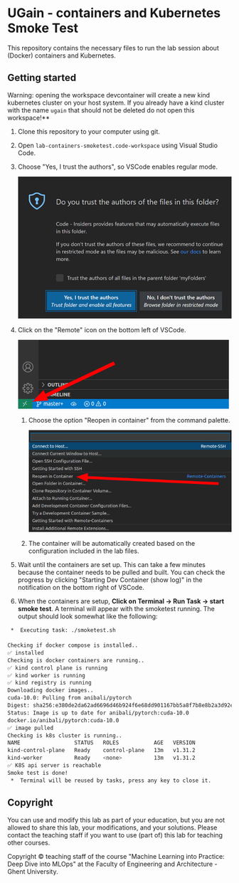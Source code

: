 # UGain - containers and Kubernetes Smoke Test

This repository contains the necessary files to run the lab session about (Docker) containers and Kubernetes.

## Getting started

Warning: opening the workspace devcontainer will create a new kind kubernetes cluster on your host system. If you already have a kind cluster with the name `ugain` that should not be deleted do not open this workspace!**
1. Clone this repository to your computer using git.
1. Open `lab-containers-smoketest.code-workspace` using Visual Studio Code.
1. Choose "Yes, I trust the authors", so VSCode enables regular mode.

   ![workspace-trust-dialog](images/workspace-trust-dialog.png)

1. Click on the "Remote" icon on the bottom left of VSCode.

   ![remote-button](images/remote-button.png)

   1. Choose the option "Reopen in container" from the command palette.

      ![reopen-in-container](images/reopen-in-container.png)

   1. The container will be automatically created based on the configuration included in the lab files.
1. Wait until the containers are set up. This can take a few minutes because the container needs to be pulled and built. You can check the progress by clicking "Starting Dev Container (show log)" in the notification on the bottom right of VSCode.
1. When the containers are setup, **Click on Terminal -> Run Task -> start smoke test**. A terminal will appear with the smoketest running. The output should look somewhat like the following:

```bash
 *  Executing task: ./smoketest.sh 

Checking if docker compose is installed..
✅ installed
Checking is docker containers are running..
✅ kind control plane is running
✅ kind worker is running
✅ kind registry is running
Downloading docker images..
cuda-10.0: Pulling from anibali/pytorch
Digest: sha256:e380de2da62ad6696d46b924f6e68dd901167bb5a8f7b8e8b2a3d92ef614e8b9
Status: Image is up to date for anibali/pytorch:cuda-10.0
docker.io/anibali/pytorch:cuda-10.0
✅ image pulled
Checking is k8s cluster is running..
NAME                 STATUS   ROLES           AGE   VERSION
kind-control-plane   Ready    control-plane   13m   v1.31.2
kind-worker          Ready    <none>          13m   v1.31.2
✅ K8S api server is reachable
Smoke test is done!
 *  Terminal will be reused by tasks, press any key to close it. 
```

## Copyright

You can use and modify this lab as part of your education, but you are not allowed to share this lab, your modifications, and your solutions. Please contact the teaching staff if you want to use (part of) this lab for teaching other courses.

Copyright © teaching staff of the course "Machine Learning into Practice: Deep Dive into MLOps" at the Faculty of Engineering and Architecture - Ghent University.
